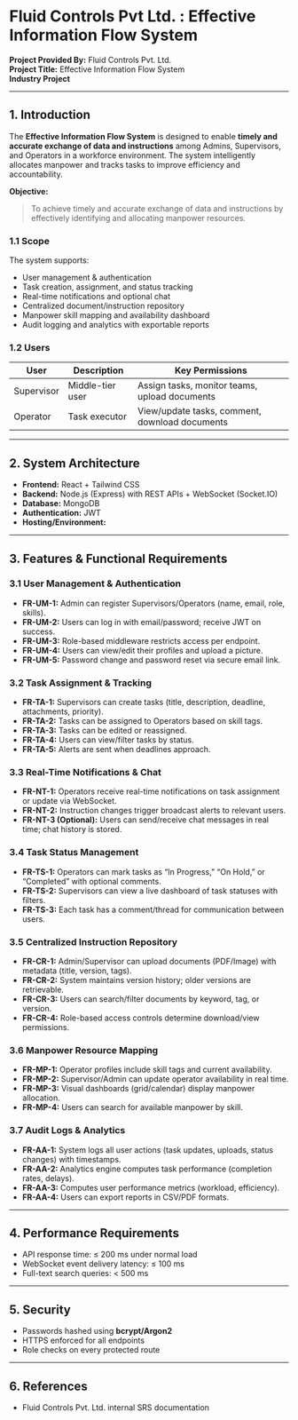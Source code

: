 
# Fluid Controls Pvt Ltd. : Effective Information Flow System

**Project Provided By:** Fluid Controls Pvt. Ltd.  
**Project Title:** Effective Information Flow System  
**Industry Project**

---

## 1. Introduction

The **Effective Information Flow System** is designed to enable **timely and accurate exchange of data and instructions** among Admins, Supervisors, and Operators in a workforce environment. The system intelligently allocates manpower and tracks tasks to improve efficiency and accountability.

**Objective:**  
> To achieve timely and accurate exchange of data and instructions by effectively identifying and allocating manpower resources.

### 1.1 Scope
The system supports:  
- User management & authentication  
- Task creation, assignment, and status tracking  
- Real-time notifications and optional chat  
- Centralized document/instruction repository  
- Manpower skill mapping and availability dashboard  
- Audit logging and analytics with exportable reports

### 1.2 Users
| User | Description | Key Permissions |
|------|------------|----------------|
| Supervisor | Middle-tier user | Assign tasks, monitor teams, upload documents |
| Operator | Task executor | View/update tasks, comment, download documents |

---

## 2. System Architecture

- **Frontend:** React + Tailwind CSS  
- **Backend:** Node.js (Express) with REST APIs + WebSocket (Socket.IO)  
- **Database:** MongoDB  
- **Authentication:** JWT  
- **Hosting/Environment:**  

---

## 3. Features & Functional Requirements

### 3.1 User Management & Authentication
- **FR-UM-1:** Admin can register Supervisors/Operators (name, email, role, skills).  
- **FR-UM-2:** Users can log in with email/password; receive JWT on success.  
- **FR-UM-3:** Role-based middleware restricts access per endpoint.  
- **FR-UM-4:** Users can view/edit their profiles and upload a picture.  
- **FR-UM-5:** Password change and password reset via secure email link.  

### 3.2 Task Assignment & Tracking
- **FR-TA-1:** Supervisors can create tasks (title, description, deadline, attachments, priority).  
- **FR-TA-2:** Tasks can be assigned to Operators based on skill tags.  
- **FR-TA-3:** Tasks can be edited or reassigned.  
- **FR-TA-4:** Users can view/filter tasks by status.  
- **FR-TA-5:** Alerts are sent when deadlines approach.  

### 3.3 Real-Time Notifications & Chat
- **FR-NT-1:** Operators receive real-time notifications on task assignment or update via WebSocket.  
- **FR-NT-2:** Instruction changes trigger broadcast alerts to relevant users.  
- **FR-NT-3 (Optional):** Users can send/receive chat messages in real time; chat history is stored.  

### 3.4 Task Status Management
- **FR-TS-1:** Operators can mark tasks as “In Progress,” “On Hold,” or “Completed” with optional comments.  
- **FR-TS-2:** Supervisors can view a live dashboard of task statuses with filters.  
- **FR-TS-3:** Each task has a comment/thread for communication between users.  

### 3.5 Centralized Instruction Repository
- **FR-CR-1:** Admin/Supervisor can upload documents (PDF/Image) with metadata (title, version, tags).  
- **FR-CR-2:** System maintains version history; older versions are retrievable.  
- **FR-CR-3:** Users can search/filter documents by keyword, tag, or version.  
- **FR-CR-4:** Role-based access controls determine download/view permissions.  

### 3.6 Manpower Resource Mapping
- **FR-MP-1:** Operator profiles include skill tags and current availability.  
- **FR-MP-2:** Supervisor/Admin can update operator availability in real time.  
- **FR-MP-3:** Visual dashboards (grid/calendar) display manpower allocation.  
- **FR-MP-4:** Users can search for available manpower by skill.  

### 3.7 Audit Logs & Analytics
- **FR-AA-1:** System logs all user actions (task updates, uploads, status changes) with timestamps.  
- **FR-AA-2:** Analytics engine computes task performance (completion rates, delays).  
- **FR-AA-3:** Computes user performance metrics (workload, efficiency).  
- **FR-AA-4:** Users can export reports in CSV/PDF formats.  

---

## 4. Performance Requirements
- API response time: ≤ 200 ms under normal load  
- WebSocket event delivery latency: ≤ 100 ms  
- Full-text search queries: < 500 ms  

---

## 5. Security
- Passwords hashed using **bcrypt/Argon2**  
- HTTPS enforced for all endpoints  
- Role checks on every protected route  

---

## 6. References
* Fluid Controls Pvt. Ltd. internal SRS documentation

